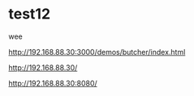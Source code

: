 # test12
wee

http://192.168.88.30:3000/demos/butcher/index.html

http://192.168.88.30/

http://192.168.88.30:8080/
